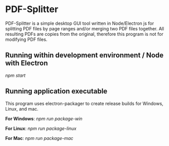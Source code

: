 # PDF-Splitter
PDF-Splitter is a simple desktop GUI tool written in Node/Electron js for splitting PDF files by page ranges and/or merging two PDF files together. All resulting PDFs are copies from the original, therefore this program is not for modifying PDF files.

##  Running within development environment / Node with Electron

*npm start*

##  Running application executable

This program uses electron-packager to create release builds for Windows, Linux, and mac.

**For Windows**: *npm run package-win*

**For Linux**: *npm run package-linux*

**For Mac**: *npm run package-mac*
